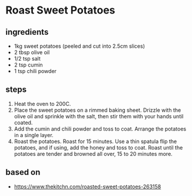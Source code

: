 # Roast Sweet Potatoes

## ingredients

- 1kg sweet potatoes (peeled and cut into 2.5cm slices)
- 2 tbsp olive oil
- 1/2 tsp salt
- 2 tsp cumin
- 1 tsp chili powder

## steps

1. Heat the oven to 200C.
2. Place the sweet potatoes on a rimmed baking sheet. Drizzle with the olive oil and sprinkle with the salt, then stir them with your hands until coated.
3. Add the cumin and chili powder and toss to coat. Arrange the potatoes in a single layer.
4. Roast the potatoes. Roast for 15 minutes. Use a thin spatula flip the potatoes, and if using, add the honey and toss to coat. Roast until the potatoes are tender and browned all over, 15 to 20 minutes more.

## based on

- https://www.thekitchn.com/roasted-sweet-potatoes-263158
